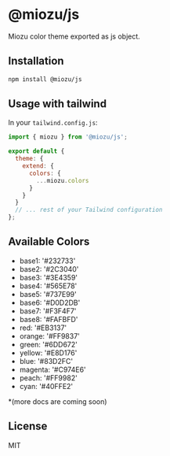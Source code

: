 # @miozu/js

Miozu color theme exported as js object. 

## Installation

```bash
npm install @miozu/js
```

## Usage with tailwind

In your `tailwind.config.js`:

```javascript
import { miozu } from '@miozu/js';

export default {
  theme: {
    extend: {
      colors: {
        ...miozu.colors
      }
    }
  }
  // ... rest of your Tailwind configuration
};
```

## Available Colors

- base1: '#232733'
- base2: '#2C3040'
- base3: '#3E4359'
- base4: '#565E78'
- base5: '#737E99'
- base6: '#D0D2DB'
- base7: '#F3F4F7'
- base8: '#FAFBFD'
- red: '#EB3137'
- orange: '#FF9837'
- green: '#6DD672'
- yellow: '#E8D176'
- blue: '#83D2FC'
- magenta: '#C974E6'
- peach: '#FF9982'
- cyan: '#40FFE2'

*(more docs are coming soon)

## License

MIT
